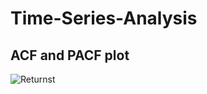 # Time-Series-Analysis


## ACF and PACF plot
![Returnst](https://github.com/user-attachments/assets/158eea0f-59a9-4234-b669-5d135e580fbd)
